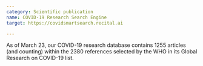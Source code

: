 ```yaml
---
category: Scientific publication
name: COVID-19 Research Search Engine
target: https://covidsmartsearch.recital.ai

---
```


As of March 23, our COVID-19 research database contains 1255 articles (and counting) within the 2380 references selected by the WHO in its Global Research on COVID-19 list.